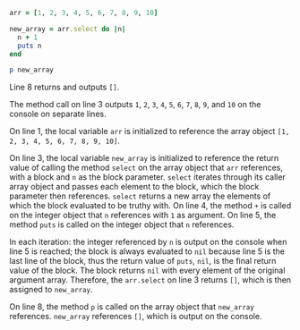 ```ruby
arr = [1, 2, 3, 4, 5, 6, 7, 8, 9, 10]

new_array = arr.select do |n|
  n + 1 
  puts n
end

p new_array
```
Line 8 returns and outputs `[]`.

The method call on line 3 outputs `1`, `2`, `3`, `4`, `5`, `6`, `7`, `8`, `9`, and `10` on the console on separate lines.

On line 1, the local variable `arr` is initialized to reference the array object `[1, 2, 3, 4, 5, 6, 7, 8, 9, 10]`.

On line 3, the local variable `new_array` is initialized to reference the return value of calling the method `select` on the array object that `arr` references, with a block and `n` as the block parameter. `select` iterates through its caller array object and passes each element to the block, which the block parameter then references. `select` returns a new array the elements of which the block evaluated to be truthy with. On line 4, the method `+` is called on the integer object that `n` references with `1` as argument. On line 5, the method `puts` is called on the integer object that `n` references.

In each iteration: the integer referenced by `n` is output on the console when line 5 is reached; the block is always evaluated to `nil` because line 5 is the last line of the block, thus the return value of `puts`, `nil`, is the final return value of the block. The block returns `nil` with every element of the original argument array. Therefore, the `arr.select` on line 3 returns `[]`, which is then assigned to `new_array`.

On line 8, the method `p` is called on the array object that `new_array` references. `new_array` references `[]`, which is output on the console.